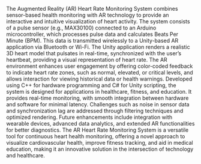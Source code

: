 The Augmented Reality (AR) Heart Rate Monitoring System combines sensor-based health monitoring with AR technology to provide an interactive and intuitive visualization of heart activity. The system consists of a pulse sensor (e.g., MAX30100) connected to an Arduino microcontroller, which processes pulse data and calculates Beats Per Minute (BPM). This data is transmitted wirelessly to a Unity-based AR application via Bluetooth or Wi-Fi. The Unity application renders a realistic 3D heart model that pulsates in real-time, synchronized with the user’s heartbeat, providing a visual representation of heart rate. The AR environment enhances user engagement by offering color-coded feedback to indicate heart rate zones, such as normal, elevated, or critical levels, and allows interaction for viewing historical data or health warnings. Developed using C++ for hardware programming and C# for Unity scripting, the system is designed for applications in healthcare, fitness, and education. It provides real-time monitoring, with smooth integration between hardware and software for minimal latency. Challenges such as noise in sensor data and synchronization lag are addressed through filtering techniques and optimized rendering. Future enhancements include integration with wearable devices, advanced data analytics, and extended AR functionalities for better diagnostics. The AR Heart Rate Monitoring System is a versatile tool for continuous heart health monitoring, offering a novel approach to visualize cardiovascular health, improve fitness tracking, and aid in medical education, making it an innovative solution in the intersection of technology and healthcare.
